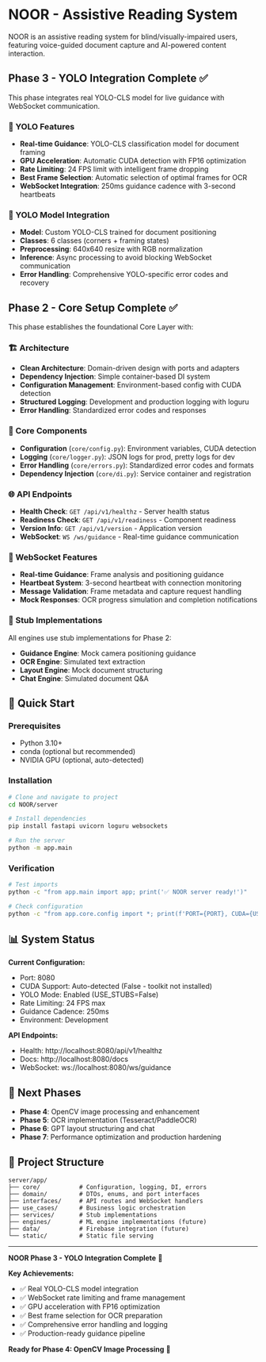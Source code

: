 # NOOR - Assistive Reading System

NOOR is an assistive reading system for blind/visually-impaired users, featuring voice-guided document capture and AI-powered content interaction.

## Phase 3 - YOLO Integration Complete ✅

This phase integrates real YOLO-CLS model for live guidance with WebSocket communication.

### 🎯 YOLO Features
- **Real-time Guidance**: YOLO-CLS classification model for document framing
- **GPU Acceleration**: Automatic CUDA detection with FP16 optimization
- **Rate Limiting**: 24 FPS limit with intelligent frame dropping
- **Best Frame Selection**: Automatic selection of optimal frames for OCR
- **WebSocket Integration**: 250ms guidance cadence with 3-second heartbeats

### 🧠 YOLO Model Integration
- **Model**: Custom YOLO-CLS trained for document positioning
- **Classes**: 6 classes (corners + framing states)
- **Preprocessing**: 640x640 resize with RGB normalization
- **Inference**: Async processing to avoid blocking WebSocket communication
- **Error Handling**: Comprehensive YOLO-specific error codes and recovery

## Phase 2 - Core Setup Complete ✅

This phase establishes the foundational Core Layer with:

### 🏗️ Architecture
- **Clean Architecture**: Domain-driven design with ports and adapters
- **Dependency Injection**: Simple container-based DI system  
- **Configuration Management**: Environment-based config with CUDA detection
- **Structured Logging**: Development and production logging with loguru
- **Error Handling**: Standardized error codes and responses

### 🔧 Core Components
- **Configuration** (`core/config.py`): Environment variables, CUDA detection
- **Logging** (`core/logger.py`): JSON logs for prod, pretty logs for dev
- **Error Handling** (`core/errors.py`): Standardized error codes and formats
- **Dependency Injection** (`core/di.py`): Service container and registration

### 🌐 API Endpoints
- **Health Check**: `GET /api/v1/healthz` - Server health status
- **Readiness Check**: `GET /api/v1/readiness` - Component readiness
- **Version Info**: `GET /api/v1/version` - Application version
- **WebSocket**: `WS /ws/guidance` - Real-time guidance communication

### 🔌 WebSocket Features
- **Real-time Guidance**: Frame analysis and positioning guidance
- **Heartbeat System**: 3-second heartbeat with connection monitoring
- **Message Validation**: Frame metadata and capture request handling
- **Mock Responses**: OCR progress simulation and completion notifications

### 🧩 Stub Implementations
All engines use stub implementations for Phase 2:
- **Guidance Engine**: Mock camera positioning guidance
- **OCR Engine**: Simulated text extraction
- **Layout Engine**: Mock document structuring  
- **Chat Engine**: Simulated document Q&A

## 🚀 Quick Start

### Prerequisites
- Python 3.10+
- conda (optional but recommended)
- NVIDIA GPU (optional, auto-detected)

### Installation
```bash
# Clone and navigate to project
cd NOOR/server

# Install dependencies
pip install fastapi uvicorn loguru websockets

# Run the server
python -m app.main
```

### Verification
```bash
# Test imports
python -c "from app.main import app; print('✅ NOOR server ready!')"

# Check configuration
python -c "from app.core.config import *; print(f'PORT={PORT}, CUDA={USE_CUDA}')"
```

## 📊 System Status

**Current Configuration:**
- Port: 8080
- CUDA Support: Auto-detected (False - toolkit not installed)
- YOLO Mode: Enabled (USE_STUBS=False)
- Rate Limiting: 24 FPS max
- Guidance Cadence: 250ms
- Environment: Development

**API Endpoints:**
- Health: http://localhost:8080/api/v1/healthz
- Docs: http://localhost:8080/docs
- WebSocket: ws://localhost:8080/ws/guidance

## 🔄 Next Phases

- **Phase 4**: OpenCV image processing and enhancement
- **Phase 5**: OCR implementation (Tesseract/PaddleOCR)
- **Phase 6**: GPT layout structuring and chat
- **Phase 7**: Performance optimization and production hardening

## 📁 Project Structure

```
server/app/
├── core/           # Configuration, logging, DI, errors
├── domain/         # DTOs, enums, and port interfaces  
├── interfaces/     # API routes and WebSocket handlers
├── use_cases/      # Business logic orchestration
├── services/       # Stub implementations
├── engines/        # ML engine implementations (future)
├── data/           # Firebase integration (future)
└── static/         # Static file serving
```

---
**NOOR Phase 3 - YOLO Integration Complete** 🎯

**Key Achievements:**
- ✅ Real YOLO-CLS model integration
- ✅ WebSocket rate limiting and frame management  
- ✅ GPU acceleration with FP16 optimization
- ✅ Best frame selection for OCR preparation
- ✅ Comprehensive error handling and logging
- ✅ Production-ready guidance pipeline

**Ready for Phase 4: OpenCV Image Processing** 🚀
